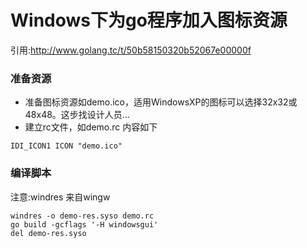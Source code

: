 # Windows下为go程序加入图标资源
引用:http://www.golang.tc/t/50b58150320b52067e00000f

### 准备资源
* 准备图标资源如demo.ico，适用WindowsXP的图标可以选择32x32或48x48。这步找设计人员...
* 建立rc文件，如demo.rc 内容如下

```
IDI_ICON1 ICON "demo.ico"       
```

### 编译脚本
注意:windres 来自wingw
```
windres -o demo-res.syso demo.rc
go build -gcflags '-H windowsgui'
del demo-res.syso
```